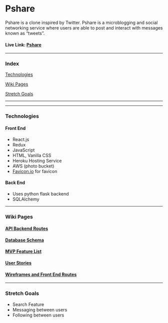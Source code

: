 # Pshare

Pshare is a clone inspired by Twitter. Pshare is a microblogging and social networking service where users are able to post and interact with messages known as “tweets”.

#### Live Link: [Pshare](https://pshare-app.herokuapp.com/signup)

***

### Index
[Technologies](#technologies)

[Wiki Pages](#wiki-pages)

[Stretch Goals](#stretch-goals)

***

***

### Technologies
#### Front End
- React.js
- Redux
- JavaScript
- HTML, Vanilla CSS
- Heroku Hosting Service
- AWS (photo bucket)
- [Favicon.io](https://favicon.io/) for favicon

#### Back End
- Uses python flask backend
- SQLAlchemy

***

### Wiki Pages
#### [API Backend Routes](https://github.com/euniceparkk/Pshare/wiki/API-Backend-Routes)
#### [Database Schema](https://github.com/euniceparkk/Pshare/wiki/Database-Schema)
#### [MVP Feature List](https://github.com/euniceparkk/Pshare/wiki/MVP-Feature-List)
#### [User Stories](https://github.com/euniceparkk/Pshare/wiki/User-Stories)
#### [Wireframes and Front End Routes](https://github.com/euniceparkk/Pshare/wiki/Wireframes-and-Front-End-Routes)



***

### Stretch Goals
- Search Feature 
- Messaging between users
- Following between users
